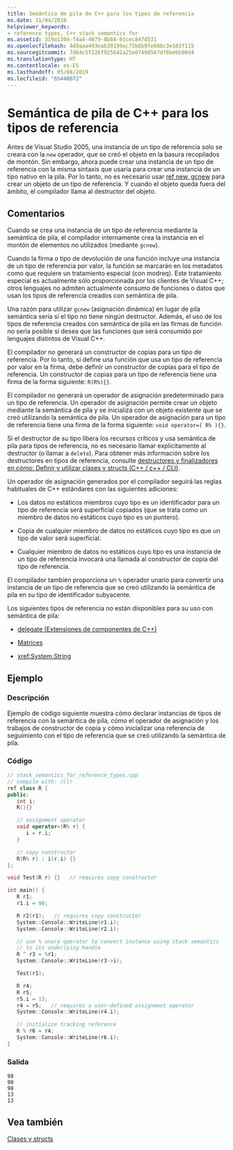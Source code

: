 ```yaml
---
title: Semántica de pila de C++ para los tipos de referencia
ms.date: 11/04/2016
helpviewer_keywords:
- reference types, C++ stack semantics for
ms.assetid: 319a1304-f4a4-4079-8b84-01cec847d531
ms.openlocfilehash: 4d9aaa493eab39199ac75b6b9fe888c3e103f115
ms.sourcegitcommit: 7d64c5f226f925642a25e07498567df8bebb00d4
ms.translationtype: HT
ms.contentlocale: es-ES
ms.lasthandoff: 05/08/2019
ms.locfileid: "65448072"
---
```

# <a name="c-stack-semantics-for-reference-types"></a>Semántica de pila de C++ para los tipos de referencia

Antes de Visual Studio 2005, una instancia de un tipo de referencia solo se creara con la `new` operador, que se creó el objeto en la basura recopilados de montón. Sin embargo, ahora puede crear una instancia de un tipo de referencia con la misma sintaxis que usaría para crear una instancia de un tipo nativo en la pila. Por lo tanto, no es necesario usar [ref new, gcnew](../extensions/ref-new-gcnew-cpp-component-extensions.md) para crear un objeto de un tipo de referencia. Y cuando el objeto queda fuera del ámbito, el compilador llama al destructor del objeto.

## <a name="remarks"></a>Comentarios

Cuando se crea una instancia de un tipo de referencia mediante la semántica de pila, el compilador internamente crea la instancia en el montón de elementos no utilizados (mediante `gcnew`).

Cuando la firma o tipo de devolución de una función incluye una instancia de un tipo de referencia por valor, la función se marcarán en los metadatos como que requiere un tratamiento especial (con modreq). Este tratamiento especial es actualmente sólo proporcionada por los clientes de Visual C++; otros lenguajes no admiten actualmente consumo de funciones o datos que usan los tipos de referencia creados con semántica de pila.

Una razón para utilizar `gcnew` (asignación dinámica) en lugar de pila semántica sería si el tipo no tiene ningún destructor. Además, el uso de los tipos de referencia creados con semántica de pila en las firmas de función no sería posible si desea que las funciones que será consumido por lenguajes distintos de Visual C++.

El compilador no generará un constructor de copias para un tipo de referencia. Por lo tanto, si define una función que usa un tipo de referencia por valor en la firma, debe definir un constructor de copias para el tipo de referencia. Un constructor de copias para un tipo de referencia tiene una firma de la forma siguiente: `R(R%){}`.

El compilador no generará un operador de asignación predeterminado para un tipo de referencia. Un operador de asignación permite crear un objeto mediante la semántica de pila y se inicializa con un objeto existente que se creó utilizando la semántica de pila. Un operador de asignación para un tipo de referencia tiene una firma de la forma siguiente: `void operator=( R% ){}`.

Si el destructor de su tipo libera los recursos críticos y usa semántica de pila para tipos de referencia, no es necesario llamar explícitamente al destructor (o llamar a `delete`). Para obtener más información sobre los destructores en tipos de referencia, consulte [destructores y finalizadores en cómo: Definir y utilizar clases y structs (C++ / c++ / CLI)](../dotnet/how-to-define-and-consume-classes-and-structs-cpp-cli.md#BKMK_Destructors_and_finalizers).

Un operador de asignación generados por el compilador seguirá las reglas habituales de C++ estándares con las siguientes adiciones:

- Los datos no estáticos miembros cuyo tipo es un identificador para un tipo de referencia será superficial copiados (que se trata como un miembro de datos no estáticos cuyo tipo es un puntero).

- Copia de cualquier miembro de datos no estáticos cuyo tipo es que un tipo de valor será superficial.

- Cualquier miembro de datos no estáticos cuyo tipo es una instancia de un tipo de referencia invocará una llamada al constructor de copia del tipo de referencia.

El compilador también proporciona un `%` operador unario para convertir una instancia de un tipo de referencia que se creó utilizando la semántica de pila en su tipo de identificador subyacente.

Los siguientes tipos de referencia no están disponibles para su uso con semántica de pila:

- [delegate (Extensiones de componentes de C++)](../extensions/delegate-cpp-component-extensions.md)

- [Matrices](../extensions/arrays-cpp-component-extensions.md)

- <xref:System.String>

## <a name="example"></a>Ejemplo

### <a name="description"></a>Descripción

Ejemplo de código siguiente muestra cómo declarar instancias de tipos de referencia con la semántica de pila, cómo el operador de asignación y los trabajos de constructor de copia y cómo inicializar una referencia de seguimiento con el tipo de referencia que se creó utilizando la semántica de pila.

### <a name="code"></a>Código

```cpp
// stack_semantics_for_reference_types.cpp
// compile with: /clr
ref class R {
public:
   int i;
   R(){}

   // assignment operator
   void operator=(R% r) {
      i = r.i;
   }

   // copy constructor
   R(R% r) : i(r.i) {}
};

void Test(R r) {}   // requires copy constructor

int main() {
   R r1;
   r1.i = 98;

   R r2(r1);   // requires copy constructor
   System::Console::WriteLine(r1.i);
   System::Console::WriteLine(r2.i);

   // use % unary operator to convert instance using stack semantics
   // to its underlying handle
   R ^ r3 = %r1;
   System::Console::WriteLine(r3->i);

   Test(r1);

   R r4;
   R r5;
   r5.i = 13;
   r4 = r5;   // requires a user-defined assignment operator
   System::Console::WriteLine(r4.i);

   // initialize tracking reference
   R % r6 = r4;
   System::Console::WriteLine(r6.i);
}
```

### <a name="output"></a>Salida

```Output
98
98
98
13
13
```

## <a name="see-also"></a>Vea también

[Clases y structs](../extensions/classes-and-structs-cpp-component-extensions.md)
